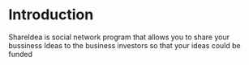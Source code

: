 # Introduction
ShareIdea is social network program that allows you to share your bussiness Ideas to the business investors so that your ideas could be funded
